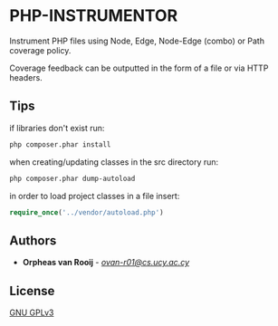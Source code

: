 # PHP-INSTRUMENTOR

Instrument PHP files using Node, Edge, Node-Edge (combo) or Path coverage policy.

Coverage feedback can be outputted in the form of a file or via HTTP headers.

## Tips

if libraries don't exist run:  
```sh
php composer.phar install
```

when creating/updating classes in the src directory run:  
```sh
php composer.phar dump-autoload
```

in order to load project classes in a file insert:  
```php
require_once('../vendor/autoload.php')
```

## Authors

* **Orpheas van Rooij** - *ovan-r01@cs.ucy.ac.cy*

## License

[GNU GPLv3](https://choosealicense.com/licenses/gpl-3.0/)